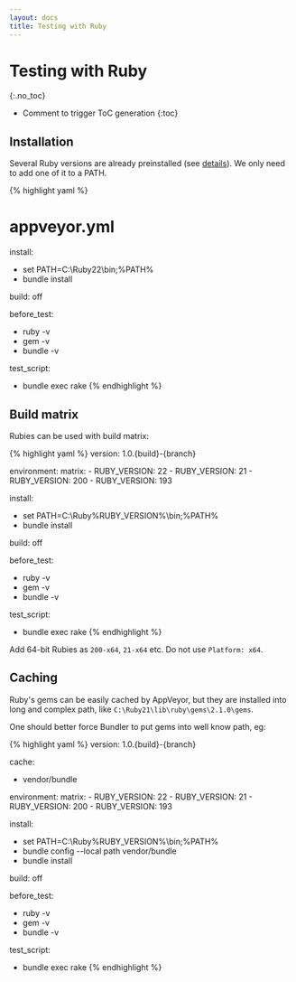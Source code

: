 ```yaml
---
layout: docs
title: Testing with Ruby
---
```


# Testing with Ruby
{:.no_toc}

* Comment to trigger ToC generation
{:toc}

## Installation

Several Ruby versions are already preinstalled (see [details](/docs/installed-software#ruby)).
We only need to add one of it to a PATH.

{% highlight yaml %}
# appveyor.yml
install:
  - set PATH=C:\Ruby22\bin;%PATH%
  - bundle install

build: off

before_test:
  - ruby -v
  - gem -v
  - bundle -v

test_script:
  - bundle exec rake
{% endhighlight %}

## Build matrix

Rubies can be used with build matrix:

{% highlight yaml %}
version: 1.0.{build}-{branch}

environment:
  matrix:
    - RUBY_VERSION: 22
    - RUBY_VERSION: 21
    - RUBY_VERSION: 200
    - RUBY_VERSION: 193

install:
  - set PATH=C:\Ruby%RUBY_VERSION%\bin;%PATH%
  - bundle install

build: off

before_test:
  - ruby -v
  - gem -v
  - bundle -v

test_script:
  - bundle exec rake
{% endhighlight %}

Add 64-bit Rubies as `200-x64`, `21-x64` etc. Do not use `Platform: x64`.

## Caching

Ruby's gems can be easily cached by AppVeyor, but they are installed into long and complex path,
like `C:\Ruby21\lib\ruby\gems\2.1.0\gems`.

One should better force Bundler to put gems into well know path, eg:

{% highlight yaml %}
version: 1.0.{build}-{branch}

cache:
  - vendor/bundle

environment:
  matrix:
    - RUBY_VERSION: 22
    - RUBY_VERSION: 21
    - RUBY_VERSION: 200
    - RUBY_VERSION: 193

install:
  - set PATH=C:\Ruby%RUBY_VERSION%\bin;%PATH%
  - bundle config --local path vendor/bundle
  - bundle install

build: off

before_test:
  - ruby -v
  - gem -v
  - bundle -v

test_script:
  - bundle exec rake
{% endhighlight %}
